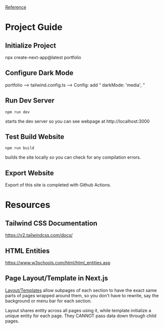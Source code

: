 [Reference](https://zhuanlan.zhihu.com/p/470586190)

# Project Guide
## Initialize Project
npx create-next-app@latest portfolio
​
## Configure Dark Mode
portfolio --> tailwind.config.ts --> Config: add “ darkMode: 'media', ”
​
## Run Dev Server
```
npm run dev
```
starts the dev server so you can see webpage at http://localhost:3000

## Test Build Website
```
npm run build
```
builds the site locally so you can check for any compilation errors.

## Export Website

Export of this site is completed with Github Actions. 

# Resources

## Tailwind CSS Documentation
https://v2.tailwindcss.com/docs/

## HTML Entities
https://www.w3schools.com/html/html_entities.asp


## Page Layout/Template in Next.js

[Layout/Templates](https://nextjs.org/docs/app/building-your-application/routing/pages-and-layouts) allow subpages of each section to have the exact same parts of pages wrapped around them, so you don't have to rewrite, say the background or menu bar for each section.

Layout shares entity across all pages using it, while template initialize a unique entity for each page. They CANNOT pass data down through child pages. 


